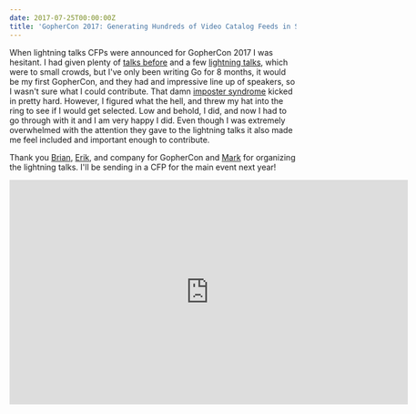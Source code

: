 ```yaml
---
date: 2017-07-25T00:00:00Z
title: 'GopherCon 2017: Generating Hundreds of Video Catalog Feeds in Seconds'
---
```


When lightning talks CFPs were announced for GopherCon 2017 I was hesitant. I had
given plenty of [talks before](/articles/tedxalbany-the-master-of-my-fate) and a few [lightning talks](https://www.youtube.com/channel/UCz3i3bZB4LK39TdDJrm1lDA), which were to small crowds, but
I've only been writing Go for 8 months, it would be my first GopherCon, and they had
and impressive line up of speakers, so I wasn't sure what I could contribute. That
damn [imposter syndrome](https://en.wikipedia.org/wiki/Impostor_syndrome) kicked in pretty hard. However, I figured what the hell, and
threw my hat into the ring to see if I would get selected. Low and behold, I did,
and now I had to go through with it and I am very happy I did. Even though I was extremely
overwhelmed with the attention they gave to the lightning talks it also made me feel
included and important enough to contribute.

Thank you [Brian](https://twitter.com/bketelsen), [Erik](https://twitter.com/erikstmartin), and company for GopherCon and [Mark](https://twitter.com/markbates) for organizing the lightning
talks. I'll be sending in a CFP for the main event next year!

<iframe width="700" height="394" src="https://www.youtube.com/embed/KnGvs8l2BCI?list=PL2ntRZ1ySWBfhRZj3BDOrKdHzoafHsKHU" frameborder="0" allowfullscreen></iframe>
